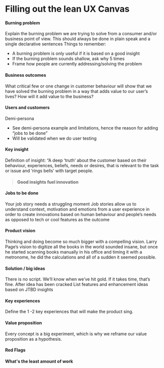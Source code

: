 # Filling out the lean UX Canvas

#### Burning problem
Explain the burning problem we are trying to solve from a consumer and/or business point of view. This should always be done in plain speak and a single declarative sentences
Things to remember:
- A burning problem is only useful if it is based on a good insight
- If the burning problem sounds shallow, ask why 5 times
- Frame how people are currently addressing/solving the problem

#### Business outcomes
What critical few or one change in customer behaviour will show that we have solved the burning problem in a way that adds value to our user’s lives? How will it add value to the business?

#### Users and customers 
Demi-persona
- See demi-persona example and limitations, hence the reason for adding “jobs to be done” 
- Will be validated when we do user testing  

#### Key insight 
Definition of insight:
“A deep ‘truth’ about the customer based on their behaviour, experiences, beliefs, needs or desires, that is relevant to the task or issue and ‘rings bells’ with target people. 

> #### Good insights fuel innovation

#### Jobs to be done
Your job story needs a struggling moment
Job stories allow us to understand context, motivation and emotions from a user experience in order to create innovations based on human behaviour and people’s needs as opposed to tech or cool features as the outcome

#### Product vision 
Thinking and doing become so much bigger with a compelling vision. Larry Page’s vision to digitize all the books in the world sounded insane, but once he started scanning books manually in his office and timing it with a metronome, he did the calculations and all of a sudden it seemed possible. 

#### Solution / big ideas
There is no script. We’ll know when we’ve hit gold. If it takes time, that’s fine. 
After idea has been cracked
List features and enhancement ideas based on JTBD insights 

#### Key experiences
Define the 1 -2 key experiences that will make the product sing. 

#### Value proposition  
Every concept is a big experiment, which is why we reframe our value proposition as a hypothesis.

#### Red Flags

#### What's the least amount of work

